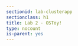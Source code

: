 ```yaml
---
sectionid: lab-clusterapp
sectionclass: h1
title: Lab 2 - OSToy!
type: nocount
is-parent: yes
---
```


